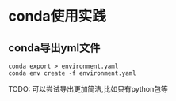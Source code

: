 # conda使用实践


## conda导出yml文件
```
conda export > environment.yaml
conda env create -f environment.yaml
```
TODO: 可以尝试导出更加简洁,比如只有python包等